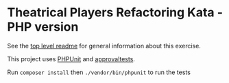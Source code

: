 Theatrical Players Refactoring Kata - PHP version
========================================================

See the [top level readme](https://github.com/emilybache/Theatrical-Players-Refactoring-Kata) for general information about this exercise.

This project uses [PHPUnit](https://github.com/sebastianbergmann/phpunit) and [approvaltests](https://github.com/approvals/ApprovalTests.php). 

Run ```composer install``` then ```./vendor/bin/phpunit``` to run the tests

